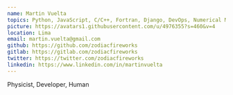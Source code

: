 ```yaml
---
name: Martin Vuelta
topics: Python, JavaScript, C/C++, Fortran, Django, DevOps, Numerical Modeling, Physics, Research
picture: https://avatars1.githubusercontent.com/u/4976355?s=460&v=4
location: Lima
email: martin.vuelta@gmail.com
github: https://github.com/zodiacfireworks
gitlab: https://gitlab.com/zodiacfireworks
twitter: https://twitter.com/zodiacfireworks
linkedin: https://www.linkedin.com/in/martinvuelta
---
```


Physicist, Developer, Human
